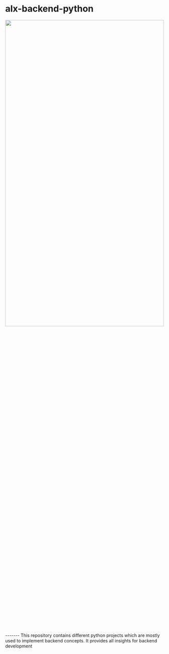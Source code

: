 # alx-backend-python
<img src="https://media.geeksforgeeks.org/wp-content/cdn-uploads/20210917204112/Top-10-Advance-Python-Concepts-That-You-Must-Know.png" width = "100%" height = "50%"/>
-------
This repository contains different python projects  which are mostly used to implement backend concepts. It provides all insights for backend development
